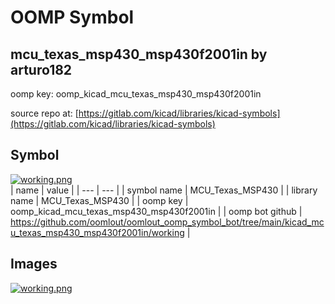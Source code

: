 # OOMP Symbol  
## mcu_texas_msp430_msp430f2001in  by arturo182  
  
oomp key: oomp_kicad_mcu_texas_msp430_msp430f2001in  
  
source repo at: [https://gitlab.com/kicad/libraries/kicad-symbols](https://gitlab.com/kicad/libraries/kicad-symbols)  
## Symbol  
  
[![working.png](working_600.png)](working.png)  
| name | value | 
| --- | --- | 
| symbol name | MCU_Texas_MSP430 | 
| library name | MCU_Texas_MSP430 | 
| oomp key | oomp_kicad_mcu_texas_msp430_msp430f2001in | 
| oomp bot github | https://github.com/oomlout/oomlout_oomp_symbol_bot/tree/main/kicad_mcu_texas_msp430_msp430f2001in/working | 
## Images  
  
[![working.png](working_140.png)](working.png)  
